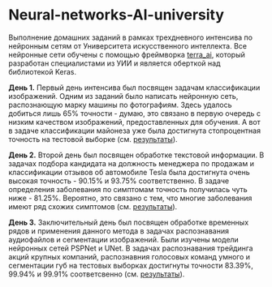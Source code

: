 # Neural-networks-AI-university
Выполнение домашних заданий в рамках трехдневного интенсива по нейронным сетям от Университета искусственного интеллекта. Все нейронные сети обучены с помощью фреймворка [terra_ai](https://github.com/Anaiya798/Neural-networks-AI-university/blob/main/TerraAI_documentation.pdf), который разработан специалистами из УИИ и является оберткой над библиотекой Keras.

**День 1.** Первый день интенсива был посвящен задачам классификации изображений. Одним из заданий было написать нейронную сеть, распознающую марку машины по фотографиям. Здесь удалось добиться лишь 65% точности - думаю, это связано в первую очередь с низким качеством изображений, предоставленных для обучения. А вот в задаче классификации майонеза уже была достигнута стопроцентная точность на тестовой выборке (см. [результаты](https://github.com/Anaiya798/Neural-networks-AI-university/blob/main/Image_classification/image_classify.ipynb)).

**День 2.** Второй день был посвящен обработке текстовой информации. В задачах подбора кандидата на должность менеджера по продажам и классификации отзывов об автомобиле Tesla была достигнута очень высокая точность - 90.15% и 93.75% соответственно. В задаче определения заболевания по симптомам точность получилась чуть ниже - 81.25%. Вероятно, это связано с тем, что многие заболевания имеют ряд схожих симптомов (см. [результаты](https://github.com/Anaiya798/Neural-networks-AI-university/blob/main/Text_classification/text_classify.ipynb)).

**День 3.** Заключительный день был посвящен обработке временных рядов и применения данного метода в задачах распознавания аудиофайлов и сегментации изображений. Были изучены модели нейронных сетей PSPNet и UNet. В задачах распознавания трейдинга акций крупных компаний, распознавния голосовых команд умного и сегментации губ на тестовых выборках достигнуты точности 83.39%, 99.94% и 99.91% соответсвенно (см. [результаты](https://github.com/Anaiya798/Neural-networks-AI-university/blob/main/Time_rows_analysis/time_rows_analysis.ipynb)).
